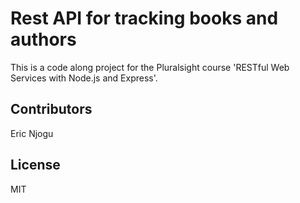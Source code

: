 # Rest API for tracking books and authors
This is a code along project for the Pluralsight course 'RESTful Web Services with Node.js and Express'.

## Contributors
Eric Njogu

## License
MIT
